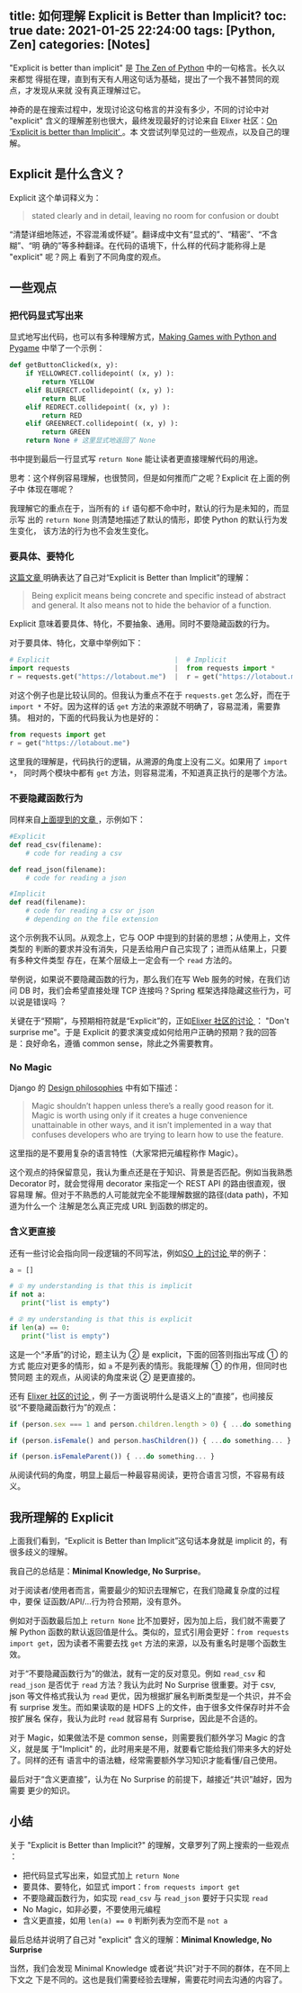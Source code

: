 title: 如何理解 Explicit is Better than Implicit?
toc: true
date: 2021-01-25 22:24:00
tags: [Python, Zen]
categories: [Notes]
---

"Explicit is better than implicit" 是 [The Zen of
Python](https://www.python.org/dev/peps/pep-0020/) 中的一句格言。长久以来都觉
得挺在理，直到有天有人用这句话为基础，提出了一个我不甚赞同的观点，才发现从来就
没有真正理解过它。

神奇的是在搜索过程中，发现讨论这句格言的并没有多少，不同的讨论中对 "explicit"
含义的理解差别也很大，最终发现最好的讨论来自 Elixer 社区：[On ‘Explicit is
better than Implicit’
](https://elixirforum.com/t/on-explicit-is-better-than-implicit/22076/17)。本
文尝试列举见过的一些观点，以及自己的理解。

## Explicit 是什么含义？

Explicit 这个单词释义为：

> stated clearly and in detail, leaving no room for confusion or doubt

“清楚详细地陈述，不容混淆或怀疑”。翻译成中文有“显式的”、“精密”、“不含糊”、“明
确的”等多种翻译。在代码的语境下，什么样的代码才能称得上是 "explicit" 呢？网上
看到了不同角度的观点。

## 一些观点

### 把代码显式写出来

显式地写出代码，也可以有多种理解方式，[Making Games with Python and
Pygame](https://eng.libretexts.org/Bookshelves/Computer_Science/Book%3A_Making_Games_with_Python_and_Pygame_(Sweigart)/06%3A_Simulate/6.21%3A_Explicit_is_Better_Than_Implicit)
中举了一个示例：

```python
def getButtonClicked(x, y):
    if YELLOWRECT.collidepoint( (x, y) ):
        return YELLOW
    elif BLUERECT.collidepoint( (x, y) ):
        return BLUE
    elif REDRECT.collidepoint( (x, y) ):
        return RED
    elif GREENRECT.collidepoint( (x, y) ):
        return GREEN
    return None # 这里显式地返回了 None
```

书中提到最后一行显式写 `return None` 能让读者更直接理解代码的用途。

思考：这个样例容易理解，也很赞同，但是如何推而广之呢？Explicit 在上面的例子中
体现在哪呢？

我理解它的重点在于，当所有的 `if` 语句都不命中时，默认的行为是未知的，而显示写
出的 `return None` 则清楚地描述了默认的情形，即使 Python 的默认行为发生变化，
该方法的行为也不会发生变化。

### 要具体、要特化

[这篇文章
](https://miguelgfierro.com/blog/2018/python-pro-tips-understanding-explicit-is-better-than-implicit/)
明确表达了自己对“Explicit is Better than Implicit”的理解：

> Being explicit means being concrete and specific instead of abstract and
> general. It also means not to hide the behavior of a function.

Explicit 意味着要具体、特化，不要抽象、通用。同时不要隐藏函数的行为。

对于要具体、特化，文章中举例如下：

```python
# Explicit                               |  # Implicit
import requests                          |  from requests import *
r = requests.get("https://lotabout.me")  |  r = get("https://lotabout.me")
```

对这个例子也是比较认同的。但我认为重点不在于 `requests.get` 怎么好，而在于
`import *` 不好。因为这样的话 `get` 方法的来源就不明确了，容易混淆，需要靠猜。
相对的，下面的代码我认为也是好的：

```python
from requests import get
r = get("https://lotabout.me")
```

这里我的理解是，代码执行的逻辑，从溯源的角度上没有二义。如果用了 `import *`，
同时两个模块中都有 `get` 方法，则容易混淆，不知道真正执行的是哪个方法。


### 不要隐藏函数行为

同样来自[上面提到的文章
](https://miguelgfierro.com/blog/2018/python-pro-tips-understanding-explicit-is-better-than-implicit/)
，示例如下：

```python
#Explicit
def read_csv(filename):
    # code for reading a csv

def read_json(filename):
    # code for reading a json

#Implicit
def read(filename):
    # code for reading a csv or json
    # depending on the file extension
```

这个示例我不认同。从观念上，它与 OOP 中提到的封装的思想；从使用上，文件类型的
判断的要求并没有消失，只是丢给用户自己实现了；进而从结果上，只要有多种文件类型
存在，在某个层级上一定会有一个 `read` 方法的。

举例说，如果说不要隐藏函数的行为，那么我们在写 Web 服务的时候，在我们访问 DB
时，我们会希望直接处理 TCP 连接吗？Spring 框架选择隐藏这些行为，可以说是错误吗
？

关键在于“预期”，与预期相符就是“Explicit”的，正如[Elixer 社区的讨论
](https://elixirforum.com/t/on-explicit-is-better-than-implicit/22076/14)：
"Don't surprise me"。于是 Explicit 的要求演变成如何给用户正确的预期？我的回答
是：良好命名，遵循 common sense，除此之外需要教育。

### No Magic

Django 的 [Design
philosophies](https://docs.djangoproject.com/en/3.1/misc/design-philosophies/#explicit-is-better-than-implicit)
中有如下描述：

> Magic shouldn’t happen unless there’s a really good reason for it. Magic is
> worth using only if it creates a huge convenience unattainable in other
> ways, and it isn’t implemented in a way that confuses developers who are
> trying to learn how to use the feature.

这里指的是不要用复杂的语言特性（大家常把元编程称作 Magic）。

这个观点的持保留意见，我认为重点还是在于知识、背景是否匹配。例如当我熟悉
Decorator 时，就会觉得用 decorator 来指定一个 REST API 的路由很直观，很容易理
解。但对于不熟悉的人可能就完全不能理解数据的路径(data path)，不知道为什么一个
注解是怎么真正完成 URL 到函数的绑定的。

### 含义更直接

还有一些讨论会指向同一段逻辑的不同写法，例如[SO 上的讨论
](https://stackoverflow.com/q/64070128) 举的例子：

```python
a = []

# ① my understanding is that this is implicit
if not a:
   print("list is empty")

# ② my understanding is that this is explicit
if len(a) == 0:
   print("list is empty")
```

这是一个“矛盾”的讨论，题主认为 ② 是 explicit，下面的回答则指出写成 ① 的方式
能应对更多的情形，如 `a` 不是列表的情形。我能理解 ① 的作用，但同时也赞同题
主的观点，从阅读的角度来说 ② 是更直接的。

还有 [Elixer 社区的讨论
](https://elixirforum.com/t/on-explicit-is-better-than-implicit/22076/17)，例
子一方面说明什么是语义上的“直接”，也间接反驳“不要隐藏函数行为”的观点：

```javascript
if (person.sex === 1 and person.children.length > 0) { ...do something... }

if (person.isFemale() and person.hasChildren()) { ...do something... }

if (person.isFemaleParent()) { ...do something... }
```

从阅读代码的角度，明显上最后一种最容易阅读，更符合语言习惯，不容易有歧义。

## 我所理解的 Explicit

上面我们看到，“Explicit is Better than Implicit”这句话本身就是 implicit 的，有
很多歧义的理解。

我自己的总结是：**Minimal Knowledge, No Surprise**。

对于阅读者/使用者而言，需要最少的知识去理解它，在我们隐藏复杂度的过程中，要保
证函数/API/…行为符合预期，没有意外。

例如对于函数最后加上 `return None` 比不加要好，因为加上后，我们就不需要了解
Python 函数的默认返回值是什么。类似的，显式引用会更好：`from requests import
get`，因为读者不需要去找 `get` 方法的来源，以及有重名时是哪个函数生效。

对于“不要隐藏函数行为”的做法，就有一定的反对意见。例如 `read_csv` 和
`read_json` 是否优于 `read` 方法？我认为此时 No Surprise 很重要。对于 csv,
json 等文件格式我认为 `read` 更优，因为根据扩展名判断类型是一个共识，并不会有
surprise 发生。而如果读取的是 HDFS 上的文件，由于很多文件保存时并不会按扩展名
保存，我认为此时 `read` 就容易有 Surprise，因此是不合适的。

对于 Magic，如果做法不是 common sense，则需要我们额外学习 Magic 的含义，就是属
于"Implicit" 的，此时用来是不用，就要看它能给我们带来多大的好处了。同样的还有
语言中的语法糖，经常需要额外学习知识才能看懂/自己使用。

最后对于“含义更直接”，认为在 No Surprise 的前提下，越接近“共识”越好，因为需要
更少的知识。

## 小结

关于 "Explicit is Better than Implicit?" 的理解，文章罗列了网上搜索的一些观点
：

- 把代码显式写出来，如显式加上 `return None`
- 要具体、要特化，如显式 import：`from requests import get`
- 不要隐藏函数行为，如实现 `read_csv` 与 `read_json` 要好于只实现 `read`
- No Magic，如非必要，不要使用元编程
- 含义更直接，如用 `len(a) == 0` 判断列表为空而不是 `not a`

最后总结并说明了自己对 "explicit" 含义的理解：**Minimal Knowledge, No Surprise**

当然，我们会发现 Minimal Knowledge 或者说“共识”对于不同的群体，在不同上下文之
下是不同的。这也是我们需要经验去理解，需要花时间去沟通的内容了。
